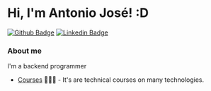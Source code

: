 # Hi, I'm Antonio José! :D

[![Github Badge](https://img.shields.io/badge/-Github-000?style=flat-square&logo=Github&logoColor=white&link=https://github.com/ajsalmeida)](https://github.com/ajsalmeida)
[![Linkedin Badge](https://img.shields.io/badge/-LinkedIn-blue?style=flat-square&logo=Linkedin&logoColor=white&link=https://www.linkedin.com/in/antoniojosealmeida/)](https://www.linkedin.com/in/antoniojosealmeida/)


### About me
I'm a backend programmer

- [Courses](https://drive.google.com/drive/folders/19nZCwHbRNV9DWRKBPRLhHgDJcxZgaj7s?usp=sharing) 👨🏼‍🏫 - It's are technical courses on many technologies.

